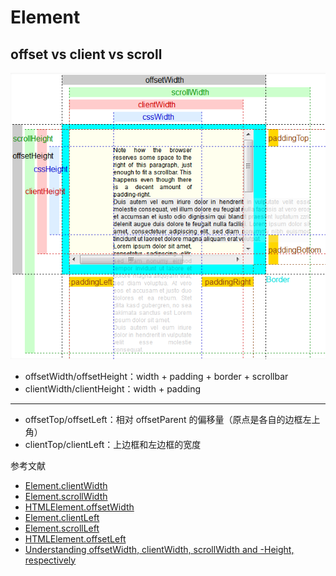 # Element

## offset vs client vs scroll

![offset-vs-client-vs-scroll.png](./offset-vs-client-vs-scroll.png)


- offsetWidth/offsetHeight：width + padding + border + scrollbar
- clientWidth/clientHeight：width + padding

---

- offsetTop/offsetLeft：相对 offsetParent 的偏移量（原点是各自的边框左上角）
- clientTop/clientLeft：上边框和左边框的宽度

参考文献

- [Element.clientWidth](https://developer.mozilla.org/zh-CN/docs/Web/API/Element/clientWidth)
- [Element.scrollWidth](https://developer.mozilla.org/zh-CN/docs/Web/API/element/scrollWidth)
- [HTMLElement.offsetWidth](https://developer.mozilla.org/zh-CN/docs/Web/API/HTMLElement/offsetWidth)
- [Element.clientLeft](https://developer.mozilla.org/zh-CN/docs/Web/API/Element/clientLeft)
- [Element.scrollLeft](https://developer.mozilla.org/zh-CN/docs/Web/API/Element/scrollLeft)
- [HTMLElement.offsetLeft](https://developer.mozilla.org/zh-CN/docs/Web/API/HTMLElement/offsetLeft)
- [Understanding offsetWidth, clientWidth, scrollWidth and -Height, respectively](https://stackoverflow.com/questions/21064101/understanding-offsetwidth-clientwidth-scrollwidth-and-height-respectively#comment38602697_21064102)


